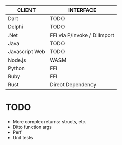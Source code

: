 | CLIENT | INTERFACE |
|---|---|
| Dart | TODO |
| Delphi | TODO |
| .Net | FFI via P/Invoke / DllImport |
| Java | TODO |
| Javascript Web | TODO |
| Node.js | WASM |
| Python | FFI |
| Ruby | FFI |
| Rust | Direct Dependency |


# TODO
* More complex returns:  structs, etc.
* Ditto function args
* Perf
* Unit tests
